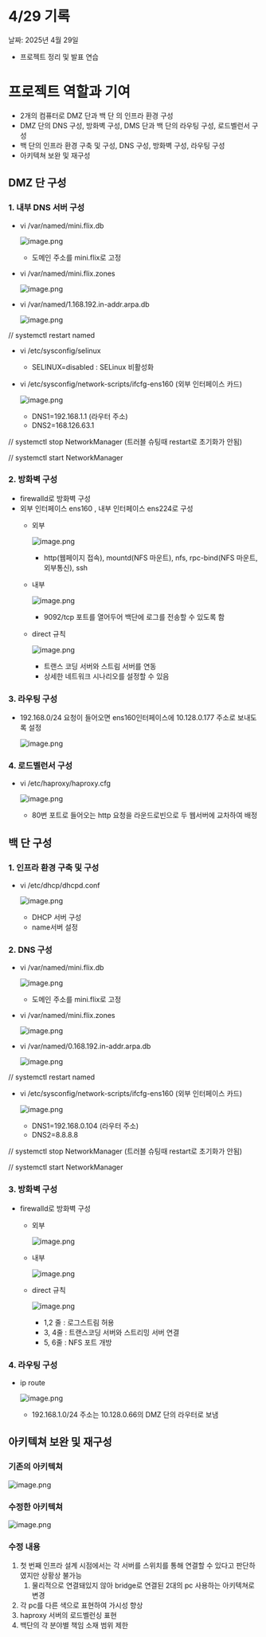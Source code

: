 # 4/29 기록

날짜: 2025년 4월 29일

- 프로젝트 정리 및 발표 연습

# 프로젝트 역할과 기여

- 2개의 컴퓨터로 DMZ 단과 백 단 의 인프라 환경 구성
- DMZ 단의 DNS 구성, 방화벽 구성, DMS 단과 백 단의 라우팅 구성, 로드벨런서 구성
- 백 단의 인프라 환경 구축 및 구성, DNS 구성, 방화벽 구성, 라우팅 구성
- 아키텍쳐 보완 및 재구성

## DMZ 단 구성

### 1. 내부 DNS 서버 구성

- vi /var/named/mini.flix.db
    
    ![image.png](4%2029%20%E1%84%80%E1%85%B5%E1%84%85%E1%85%A9%E1%86%A8%201e45283b0f4a807cbce8d2dc63188424/image.png)
    
    - 도메인 주소를 mini.flix로 고정
- vi /var/named/mini.flix.zones
    
    ![image.png](4%2029%20%E1%84%80%E1%85%B5%E1%84%85%E1%85%A9%E1%86%A8%201e45283b0f4a807cbce8d2dc63188424/image%201.png)
    
- vi /var/named/1.168.192.in-addr.arpa.db
    
    ![image.png](4%2029%20%E1%84%80%E1%85%B5%E1%84%85%E1%85%A9%E1%86%A8%201e45283b0f4a807cbce8d2dc63188424/image%202.png)
    

// systemctl restart named 

- vi /etc/sysconfig/selinux
    - SELINUX=disabled : SELinux 비활성화
- vi /etc/sysconfig/network-scripts/ifcfg-ens160 (외부 인터페이스 카드)
    
    ![image.png](4%2029%20%E1%84%80%E1%85%B5%E1%84%85%E1%85%A9%E1%86%A8%201e45283b0f4a807cbce8d2dc63188424/image%203.png)
    
    - DNS1=192.168.1.1 (라우터 주소)
    - DNS2=168.126.63.1

// systemctl stop NetworkManager (트러블 슈팅때 restart로 초기화가 안됨)

// systemctl start NetworkManager

### 2. 방화벽 구성

- firewalld로 방화벽 구성
- 외부 인터페이스 ens160 , 내부 인터페이스 ens224로 구성
    - 외부
        
        ![image.png](4%2029%20%E1%84%80%E1%85%B5%E1%84%85%E1%85%A9%E1%86%A8%201e45283b0f4a807cbce8d2dc63188424/image%204.png)
        
        - http(웹페이지 접속), mountd(NFS 마운트), nfs, rpc-bind(NFS 마운트, 외부통신), ssh
    - 내부
        
        ![image.png](4%2029%20%E1%84%80%E1%85%B5%E1%84%85%E1%85%A9%E1%86%A8%201e45283b0f4a807cbce8d2dc63188424/image%205.png)
        
        - 9092/tcp 포트를 열어두어 백단에 로그를 전송할 수 있도록 함
    - direct 규칙
        
        ![image.png](4%2029%20%E1%84%80%E1%85%B5%E1%84%85%E1%85%A9%E1%86%A8%201e45283b0f4a807cbce8d2dc63188424/image%206.png)
        
        - 트랜스 코딩 서버와 스트림 서버를 연동
        - 상세한 네트워크 시나리오를 설정할 수 있음

### 3. 라우팅 구성

- 192.168.0/24 요청이 들어오면 ens160인터페이스에 10.128.0.177 주소로 보내도록 설정
    
    ![image.png](4%2029%20%E1%84%80%E1%85%B5%E1%84%85%E1%85%A9%E1%86%A8%201e45283b0f4a807cbce8d2dc63188424/image%207.png)
    

### 4. 로드벨런서 구성

- vi /etc/haproxy/haproxy.cfg
    
    ![image.png](4%2029%20%E1%84%80%E1%85%B5%E1%84%85%E1%85%A9%E1%86%A8%201e45283b0f4a807cbce8d2dc63188424/image%208.png)
    
    - 80번 포트로 들어오는 http 요청을 라운드로빈으로 두 웹서버에 교차하여 배정

## 백 단 구성

### 1. 인프라 환경 구축 및 구성

- vi /etc/dhcp/dhcpd.conf
    
    ![image.png](4%2029%20%E1%84%80%E1%85%B5%E1%84%85%E1%85%A9%E1%86%A8%201e45283b0f4a807cbce8d2dc63188424/image%209.png)
    
    - DHCP 서버 구성
    - name서버 설정

### 2. DNS 구성

- vi /var/named/mini.flix.db
    
    ![image.png](4%2029%20%E1%84%80%E1%85%B5%E1%84%85%E1%85%A9%E1%86%A8%201e45283b0f4a807cbce8d2dc63188424/image%2010.png)
    
    - 도메인 주소를 mini.flix로 고정
- vi /var/named/mini.flix.zones
    
    ![image.png](4%2029%20%E1%84%80%E1%85%B5%E1%84%85%E1%85%A9%E1%86%A8%201e45283b0f4a807cbce8d2dc63188424/image%2011.png)
    
- vi /var/named/0.168.192.in-addr.arpa.db
    
    ![image.png](4%2029%20%E1%84%80%E1%85%B5%E1%84%85%E1%85%A9%E1%86%A8%201e45283b0f4a807cbce8d2dc63188424/image%2012.png)
    

// systemctl restart named 

- vi /etc/sysconfig/network-scripts/ifcfg-ens160 (외부 인터페이스 카드)
    
    ![image.png](4%2029%20%E1%84%80%E1%85%B5%E1%84%85%E1%85%A9%E1%86%A8%201e45283b0f4a807cbce8d2dc63188424/image%2013.png)
    
    - DNS1=192.168.0.104 (라우터 주소)
    - DNS2=8.8.8.8

// systemctl stop NetworkManager (트러블 슈팅때 restart로 초기화가 안됨)

// systemctl start NetworkManager

### 3. 방화벽 구성

- firewalld로 방화벽 구성
    - 외부
        
        ![image.png](4%2029%20%E1%84%80%E1%85%B5%E1%84%85%E1%85%A9%E1%86%A8%201e45283b0f4a807cbce8d2dc63188424/image%2014.png)
        
    - 내부
        
        ![image.png](4%2029%20%E1%84%80%E1%85%B5%E1%84%85%E1%85%A9%E1%86%A8%201e45283b0f4a807cbce8d2dc63188424/image%2015.png)
        
    - direct 규칙
        
        ![image.png](4%2029%20%E1%84%80%E1%85%B5%E1%84%85%E1%85%A9%E1%86%A8%201e45283b0f4a807cbce8d2dc63188424/image%2016.png)
        
        - 1,2 줄 : 로그스트림 허용
        - 3, 4줄 : 트랜스코딩 서버와 스트리밍 서버 연결
        - 5, 6줄 : NFS 포트 개방

### 4. 라우팅 구성

- ip route
    
    ![image.png](4%2029%20%E1%84%80%E1%85%B5%E1%84%85%E1%85%A9%E1%86%A8%201e45283b0f4a807cbce8d2dc63188424/image%2017.png)
    
    - 192.168.1.0/24 주소는 10.128.0.66의 DMZ 단의 라우터로 보냄

## 아키텍쳐 보완 및 재구성

### 기존의 아키텍쳐

![image.png](4%2029%20%E1%84%80%E1%85%B5%E1%84%85%E1%85%A9%E1%86%A8%201e45283b0f4a807cbce8d2dc63188424/image%2018.png)

### 수정한 아키텍쳐

![image.png](4%2029%20%E1%84%80%E1%85%B5%E1%84%85%E1%85%A9%E1%86%A8%201e45283b0f4a807cbce8d2dc63188424/image%2019.png)

### 수정 내용

1. 첫 번째 인프라 설계 시점에서는 각 서버를 스위치를 통해 연결할 수 있다고 판단하였지만 상황상 불가능
    1. 물리적으로 연결돼있지 않아 bridge로 연결된 2대의 pc 사용하는 아키텍쳐로 변경
2. 각 pc를 다른 색으로 표현하여 가시성 향상
3. haproxy 서버의 로드벨런싱 표현
4. 백단의 각 분야별 책임 소재 범위 제한